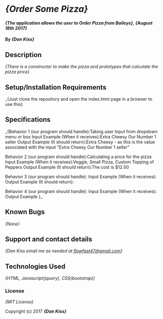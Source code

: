 # _{Order Some Pizza}_

#### _{The application allows the user to Order Pizza from Baileys}, {August 18th 2017}_

#### By _**{Dan Kiss}**_

## Description

_{There is a constructor to make the pizza and prototypes that calculate the pizza price}_

## Setup/Installation Requirements

_{Just clone the repository and open the index.html page in a browser to use this}

## Specifications

_{Behavior 1 (our program should handle):Taking user Input from dropdown menu or box
  Input Example (When it receives):Extra Cheesy Our Number 1 seller
  Output Example (It should return):Extra Cheesy - as this is the value associated with the input "Extra Cheesy Our Number 1 seller"

  Behavior 2 (our program should handle):Calculating a price for the pizza
  Input Example (When it receives):Veggie, Small Pizza, Custom Topping of Peppers
  Output Example (It should return):The cost is $12.00

  Behavior 3 (our program should handle):
  Input Example (When it receives):
  Output Example (It should return):

  Behavior 4 (our program should handle):
  Input Example (When it receives):
  Output Example
  }_

## Known Bugs

_{None}_

## Support and contact details

_{Dan Kiss email me as needed at flowfast47@gmail.com}_

## Technologies Used

_{HTML, Javascript(jquery), CSS(bootstrap)}_

### License

*{MIT License}*

Copyright (c) 2017 **_{Dan Kiss}_**
